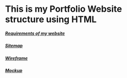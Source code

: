 # This is my Portfolio Website structure using HTML

##### [Requirements of my website](https://docs.google.com/document/d/18TTQXUx88Q48f971kR2eXMIrMIPOtkn4KYqbxanaWMg/edit?usp=sharing) <br/>
##### [Sitemap](https://www.gloomaps.com/AXclAarMzR) <br/>
##### [Wireframe](https://drive.google.com/file/d/1buF3SRM9F8xv2pnscNMliEbYKtZa4qL0/view?usp=sharing) <br/>
##### [Mockup](https://www.figma.com/file/rAWlM1JvDSXTMHjFefw1Ki/My-Portfolio?type=design&node-id=0%3A1&mode=design&t=Mx3zg8rjk9Yux8PB-1)
